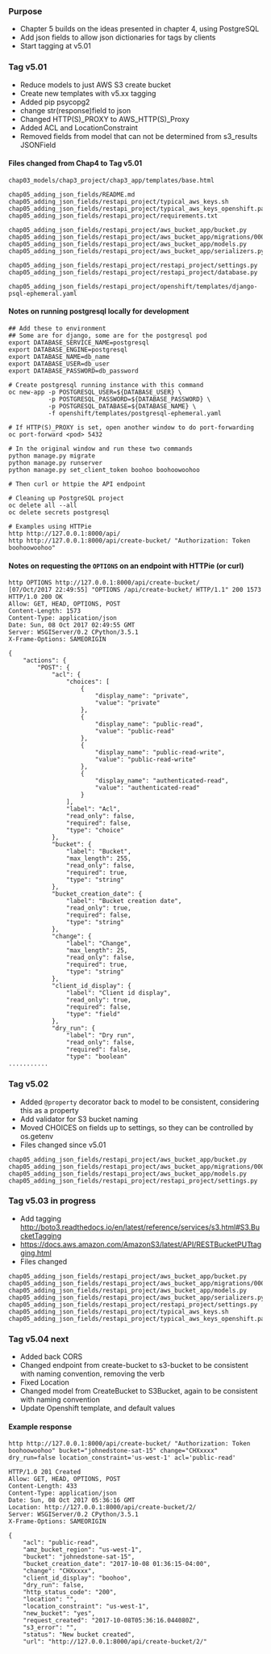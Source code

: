 ### Purpose
* Chapter 5 builds on the ideas presented in chapter 4, using PostgreSQL
* Add json fields to allow json dictionaries for tags by clients
* Start tagging at v5.01

### Tag v5.01
* Reduce models to just AWS S3 create bucket
* Create new templates with v5.xx tagging
* Added pip psycopg2
* change str(response)field to json
* Changed HTTP(S)_PROXY to AWS_HTTP(S)_Proxy 
* Added ACL and LocationConstraint
* Removed fields from model that can not be determined from s3_results JSONField

#### Files changed from Chap4 to Tag v5.01
```
chap03_models/chap3_project/chap3_app/templates/base.html

chap05_adding_json_fields/README.md
chap05_adding_json_fields/restapi_project/typical_aws_keys.sh
chap05_adding_json_fields/restapi_project/typical_aws_keys_openshift.parm
chap05_adding_json_fields/restapi_project/requirements.txt

chap05_adding_json_fields/restapi_project/aws_bucket_app/bucket.py
chap05_adding_json_fields/restapi_project/aws_bucket_app/migrations/0001_initial.py
chap05_adding_json_fields/restapi_project/aws_bucket_app/models.py
chap05_adding_json_fields/restapi_project/aws_bucket_app/serializers.py

chap05_adding_json_fields/restapi_project/restapi_project/settings.py
chap05_adding_json_fields/restapi_project/restapi_project/database.py

chap05_adding_json_fields/restapi_project/openshift/templates/django-psql-ephemeral.yaml
```

#### Notes on running postgresql locally for development

```
## Add these to environment
## Some are for django, some are for the postgresql pod
export DATABASE_SERVICE_NAME=postgresql
export DATABASE_ENGINE=postgresql
export DATABASE_NAME=db_name
export DATABASE_USER=db_user
export DATABASE_PASSWORD=db_password

# Create postgresql running instance with this command
oc new-app -p POSTGRESQL_USER=${DATABASE_USER} \
           -p POSTGRESQL_PASSWORD=${DATABASE_PASSWORD} \
           -p POSTGRESQL_DATABASE=${DATABASE_NAME} \
           -f openshift/templates/postgresql-ephemeral.yaml

# If HTTP(S)_PROXY is set, open another window to do port-forwarding
oc port-forward <pod> 5432

# In the original window and run these two commands
python manage.py migrate
python manage.py runserver
python manage.py set_client_token boohoo boohoowoohoo

# Then curl or httpie the API endpoint

# Cleaning up PostgreSQL project
oc delete all --all
oc delete secrets postgresql

# Examples using HTTPie
http http://127.0.0.1:8000/api/
http http://127.0.0.1:8000/api/create-bucket/ "Authorization: Token boohoowoohoo"

```

#### Notes on requesting the `OPTIONS` on an endpoint with HTTPie (or curl)

```
http OPTIONS http://127.0.0.1:8000/api/create-bucket/
[07/Oct/2017 22:49:55] "OPTIONS /api/create-bucket/ HTTP/1.1" 200 1573
HTTP/1.0 200 OK
Allow: GET, HEAD, OPTIONS, POST
Content-Length: 1573
Content-Type: application/json
Date: Sun, 08 Oct 2017 02:49:55 GMT
Server: WSGIServer/0.2 CPython/3.5.1
X-Frame-Options: SAMEORIGIN

{
    "actions": {
        "POST": {
            "acl": {
                "choices": [
                    {
                        "display_name": "private",
                        "value": "private"
                    },
                    {
                        "display_name": "public-read",
                        "value": "public-read"
                    },
                    {
                        "display_name": "public-read-write",
                        "value": "public-read-write"
                    },
                    {
                        "display_name": "authenticated-read",
                        "value": "authenticated-read"
                    }
                ],
                "label": "Acl",
                "read_only": false,
                "required": false,
                "type": "choice"
            },
            "bucket": {
                "label": "Bucket",
                "max_length": 255,
                "read_only": false,
                "required": true,
                "type": "string"
            },
            "bucket_creation_date": {
                "label": "Bucket creation date",
                "read_only": true,
                "required": false,
                "type": "string"
            },
            "change": {
                "label": "Change",
                "max_length": 25,
                "read_only": false,
                "required": true,
                "type": "string"
            },
            "client_id_display": {
                "label": "Client id display",
                "read_only": true,
                "required": false,
                "type": "field"
            },
            "dry_run": {
                "label": "Dry run",
                "read_only": false,
                "required": false,
                "type": "boolean"
...........
```

### Tag v5.02
* Added `@property` decorator back to model to be consistent, considering this as a property
* Add validator for S3 bucket naming
* Moved CHOICES on fields up to settings, so they can be controlled by os.getenv
* Files changed since v5.01
```
chap05_adding_json_fields/restapi_project/aws_bucket_app/bucket.py
chap05_adding_json_fields/restapi_project/aws_bucket_app/migrations/0001_initial.py
chap05_adding_json_fields/restapi_project/aws_bucket_app/models.py
chap05_adding_json_fields/restapi_project/restapi_project/settings.py
```


### Tag v5.03 in progress
* Add tagging http://boto3.readthedocs.io/en/latest/reference/services/s3.html#S3.BucketTagging
* https://docs.aws.amazon.com/AmazonS3/latest/API/RESTBucketPUTtagging.html
* Files changed
```
chap05_adding_json_fields/restapi_project/aws_bucket_app/bucket.py
chap05_adding_json_fields/restapi_project/aws_bucket_app/migrations/0001_initial.py
chap05_adding_json_fields/restapi_project/aws_bucket_app/models.py
chap05_adding_json_fields/restapi_project/aws_bucket_app/serializers.py
chap05_adding_json_fields/restapi_project/restapi_project/settings.py
chap05_adding_json_fields/restapi_project/typical_aws_keys.sh
chap05_adding_json_fields/restapi_project/typical_aws_keys_openshift.parm
```

### Tag v5.04 next
* Added back CORS
* Changed endpoint from create-bucket to s3-bucket to be consistent with naming convention, removing the verb
* Fixed Location
* Changed model from CreateBucket to S3Bucket, again to be consistent with naming convention
* Update Openshift template, and default values

#### Example response
```
http http://127.0.0.1:8000/api/create-bucket/ "Authorization: Token boohoowoohoo" bucket="johnedstone-sat-15" change="CHXxxxx" dry_run=false location_constraint='us-west-1' acl='public-read'

HTTP/1.0 201 Created
Allow: GET, HEAD, OPTIONS, POST
Content-Length: 433
Content-Type: application/json
Date: Sun, 08 Oct 2017 05:36:16 GMT
Location: http://127.0.0.1:8000/api/create-bucket/2/
Server: WSGIServer/0.2 CPython/3.5.1
X-Frame-Options: SAMEORIGIN

{
    "acl": "public-read",
    "amz_bucket_region": "us-west-1",
    "bucket": "johnedstone-sat-15",
    "bucket_creation_date": "2017-10-08 01:36:15-04:00",
    "change": "CHXxxxx",
    "client_id_display": "boohoo",
    "dry_run": false,
    "http_status_code": "200",
    "location": "",
    "location_constraint": "us-west-1",
    "new_bucket": "yes",
    "request_created": "2017-10-08T05:36:16.044080Z",
    "s3_error": "",
    "status": "New bucket created",
    "url": "http://127.0.0.1:8000/api/create-bucket/2/"
```
